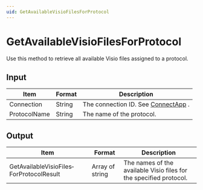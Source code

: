 ```yaml
---
uid: GetAvailableVisioFilesForProtocol
---
```


# GetAvailableVisioFilesForProtocol

Use this method to retrieve all available Visio files assigned to a protocol.

## Input

| Item         | Format | Description                                          |
|--------------|--------|------------------------------------------------------|
| Connection   | String | The connection ID. See [ConnectApp](xref:ConnectApp) . |
| ProtocolName | String | The name of the protocol.                            |

## Output

| Item                                     | Format          | Description                                                        |
|------------------------------------------|-----------------|--------------------------------------------------------------------|
| GetAvailableVisioFiles­ForProtocolResult | Array of string | The names of the available Visio files for the specified protocol. |

